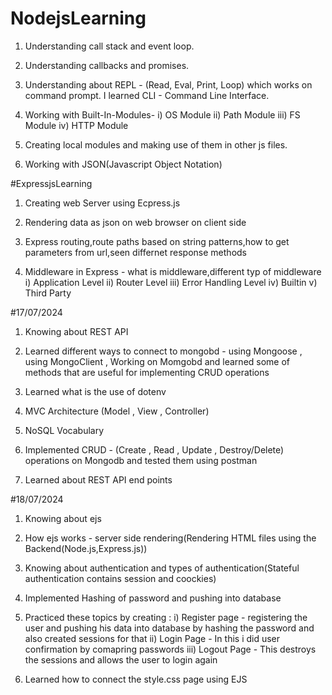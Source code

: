 # NodejsLearning

1) Understanding call stack and event loop.

2) Understanding callbacks and promises.

3) Understanding about REPL - (Read, Eval, Print, Loop) which works on command prompt. I learned CLI - Command Line Interface.

4) Working with Built-In-Modules-
    i) OS Module
   ii) Path Module
  iii) FS Module
   iv) HTTP Module

5) Creating local modules and making use of them in other js files.

6) Working with JSON(Javascript Object Notation)

#ExpressjsLearning

1) Creating web Server using Ecpress.js

2) Rendering data as json on web browser on client side

3) Express routing,route paths based on string patterns,how to get parameters from url,seen differnet response methods

4) Middleware in Express - what is middleware,different typ of middleware
    i) Application Level
   ii) Router Level
  iii) Error Handling Level
   iv) Builtin
    v) Third Party


#17/07/2024
1) Knowing about REST API

2) Learned different ways to connect to mongobd - using Mongoose , using MongoClient , Working on Momgobd and learned some of methods that are useful for implementing CRUD operations
 
3) Learned what is the use of dotenv
 
4) MVC Architecture (Model , View , Controller)

5) NoSQL Vocabulary

6) Implemented CRUD - (Create , Read , Update , Destroy/Delete) operations on Mongodb and tested them using postman

7) Learned about REST API end points 

#18/07/2024
1) Knowing about ejs

2) How ejs works - server side rendering(Rendering HTML files using the Backend(Node.js,Express.js))

3) Knowing about authentication and types of authentication(Stateful authentication contains session and coockies)

4) Implemented Hashing of password and pushing into database

5) Practiced these topics by creating :
   i) Register page - registering the user and pushing his data into database by hashing the password and also created sessions for that
  ii) Login Page - In this i did user confirmation by comapring passwords
 iii) Logout Page - This destroys the sessions and allows the user to login again

6) Learned how to connect the style.css page using EJS

